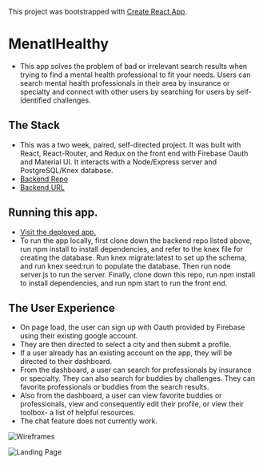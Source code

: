 This project was bootstrapped with [Create React App](https://github.com/facebookincubator/create-react-app).


# MenatlHealthy
- This app solves the problem of bad or irrelevant search results when trying to find a mental health professional to fit your needs. Users can search mental health professionals in their area by insurance or specialty and connect with other users by searching for users by self-identified challenges.

## The Stack
- This was a two week, paired, self-directed project. It was built with React, React-Router, and Redux on the front end with Firebase Oauth and Material UI. It interacts with a Node/Express server and PostgreSQL/Knex database.
- [Backend Repo](https://github.com/jenPlusPlus/backend-capstone)
- [Backend URL](https://mental-healthy-backend.herokuapp.com/)

## Running this app.

- [Visit the deployed app.](https://mentalhealthy.herokuapp.com/)
- To run the app locally, first clone down the backend repo listed above, run npm install to install dependencies, and refer to the knex file for creating the database. Run knex migrate:latest to set up the schema, and run knex seed:run to populate the database. Then run node server.js to run the server. Finally, clone down this repo, run npm install to install dependencies, and run npm start to run the front end.

## The User Experience
- On page load, the user can sign up with Oauth provided by Firebase using their existing google account.
- They are then directed to select a city and then submit a profile.
- If a user already has an existing account on the app, they will be directed to their dashboard.
- From the dashboard, a user can search for professionals by insurance or specialty. They can also search for buddies by challenges. They can favorite professionals or buddies from the search results.
- Also from the dashboard, a user can view favorite buddies or professionals, view and consequently edit their profile, or view their toolbox- a list of helpful resources.
- The chat feature does not currently work. 


![Wireframes](https://user-images.githubusercontent.com/29164755/34736681-0e55c1a2-f531-11e7-9d97-449c99b1c09b.png)

![Landing Page](https://user-images.githubusercontent.com/29164755/34736717-2151b810-f531-11e7-90cf-e6e2911ea692.png)
